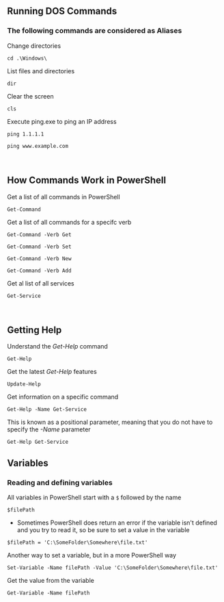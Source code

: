 ## Running DOS Commands

### The following commands are considered as Aliases

Change directories
```
cd .\Windows\
```

List files and directories
```
dir
```

Clear the screen
```
cls
```

Execute ping.exe to ping an IP address
```
ping 1.1.1.1
```
```
ping www.example.com
```

<br>

## How Commands Work in PowerShell

Get a list of all commands in PowerShell
```
Get-Command
```

Get a list of all commands for a specifc verb
```
Get-Command -Verb Get
```
```
Get-Command -Verb Set
```
```
Get-Command -Verb New
```
```
Get-Command -Verb Add
```

Get al list of all services
```
Get-Service
```

<br>

## Getting Help

Understand the <i>Get-Help</i> command
```
Get-Help
```

Get the latest <i>Get-Help</i> features
```
Update-Help
```

Get information on a specific command
```
Get-Help -Name Get-Service
```
This is known as a positional parameter, meaning that you do not have to specify the <i>-Name</i> parameter
```
Get-Help Get-Service
```

## Variables

### Reading and defining variables

All variables in PowerShell start with a ```$``` followed by the name
```
$filePath
```

- Sometimes PowerShell does return an error if the variable isn't defined and you try to read it, so be sure to set a value in the variable

```
$filePath = 'C:\SomeFolder\Somewhere\file.txt'
```

Another way to set a variable, but in a more PowerShell way
```
Set-Variable -Name filePath -Value 'C:\SomeFolder\Somewhere\file.txt'
```

Get the value from the variable
```
Get-Variable -Name filePath
```
